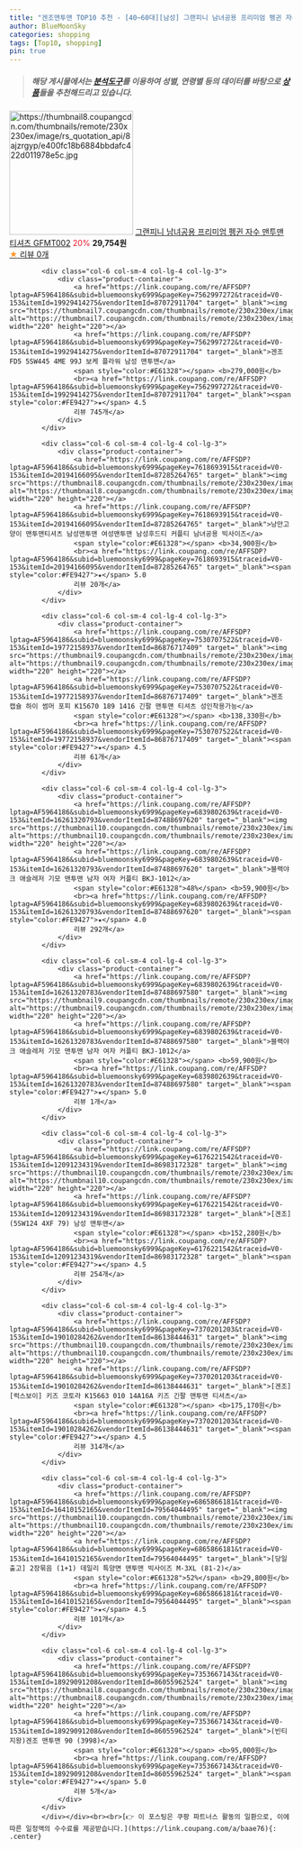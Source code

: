```yaml
---
title: "겐조맨투맨 TOP10 추천 - [40~60대][남성] 그랜피니 남녀공용 프리미엄 펭귄 자수 맨투맨 티셔츠 GFMT002"
author: BlueMoonSky
categories: shopping
tags: [Top10, shopping]
pin: true
---
```


> ##### 해당 게시물에서는 [**분석도구**](https://itemscout.io/)를 이용하여 **성별**, **연령별** 등의 데이터를 바탕으로 [**상품**](https://link.coupang.com/a/baae76)들을 추천해드리고 있습니다.
<div class="container"><div class="row">
            <div class="col-6 col-sm-4 col-lg-4 col-lg-3">
                <div class="product-container">
                    <a href="https://link.coupang.com/re/AFFSDP?lptag=AF5964186&subid=bluemoonsky6999&pageKey=6155705477&traceid=V0-153&itemId=11913598222&vendorItemId=79186485080" target="_blank"><img src="https://thumbnail8.coupangcdn.com/thumbnails/remote/230x230ex/image/rs_quotation_api/8ajzrgyp/e400fc18b6884bbdafc422d011978e5c.jpg" alt="https://thumbnail8.coupangcdn.com/thumbnails/remote/230x230ex/image/rs_quotation_api/8ajzrgyp/e400fc18b6884bbdafc422d011978e5c.jpg" width="220" height="220"></a>
                    <a href="https://link.coupang.com/re/AFFSDP?lptag=AF5964186&subid=bluemoonsky6999&pageKey=6155705477&traceid=V0-153&itemId=11913598222&vendorItemId=79186485080" target="_blank">그랜피니 남녀공용 프리미엄 펭귄 자수 맨투맨 티셔츠 GFMT002</a>
                    <span style="color:#E61328">20%</span> <b>29,754원</b>
                    <br><a href="https://link.coupang.com/re/AFFSDP?lptag=AF5964186&subid=bluemoonsky6999&pageKey=6155705477&traceid=V0-153&itemId=11913598222&vendorItemId=79186485080" target="_blank"><span style="color:#FE9427">★</span> 
                    리뷰 0개</a>
                </div>
            </div>
            
            <div class="col-6 col-sm-4 col-lg-4 col-lg-3">
                <div class="product-container">
                    <a href="https://link.coupang.com/re/AFFSDP?lptag=AF5964186&subid=bluemoonsky6999&pageKey=7562997272&traceid=V0-153&itemId=19929414275&vendorItemId=87072911704" target="_blank"><img src="https://thumbnail7.coupangcdn.com/thumbnails/remote/230x230ex/image/vendor_inventory/3889/4203d091b027c151c6d4c9fd6c4e175b031ef59edecf138620381fd1f1e0.jpg" alt="https://thumbnail7.coupangcdn.com/thumbnails/remote/230x230ex/image/vendor_inventory/3889/4203d091b027c151c6d4c9fd6c4e175b031ef59edecf138620381fd1f1e0.jpg" width="220" height="220"></a>
                    <a href="https://link.coupang.com/re/AFFSDP?lptag=AF5964186&subid=bluemoonsky6999&pageKey=7562997272&traceid=V0-153&itemId=19929414275&vendorItemId=87072911704" target="_blank">겐조 FD5 5SW445 4ME 99J 보케 플라워 남성 맨투맨</a>
                    <span style="color:#E61328"></span> <b>279,000원</b>
                    <br><a href="https://link.coupang.com/re/AFFSDP?lptag=AF5964186&subid=bluemoonsky6999&pageKey=7562997272&traceid=V0-153&itemId=19929414275&vendorItemId=87072911704" target="_blank"><span style="color:#FE9427">★</span> 4.5
                    리뷰 745개</a>
                </div>
            </div>
            
            <div class="col-6 col-sm-4 col-lg-4 col-lg-3">
                <div class="product-container">
                    <a href="https://link.coupang.com/re/AFFSDP?lptag=AF5964186&subid=bluemoonsky6999&pageKey=7618693915&traceid=V0-153&itemId=20194166095&vendorItemId=87285264765" target="_blank"><img src="https://thumbnail8.coupangcdn.com/thumbnails/remote/230x230ex/image/vendor_inventory/7928/350fc5bf178049d08034e2ccf1c960aeb69fc0c36021289d69eab2f77088.png" alt="https://thumbnail8.coupangcdn.com/thumbnails/remote/230x230ex/image/vendor_inventory/7928/350fc5bf178049d08034e2ccf1c960aeb69fc0c36021289d69eab2f77088.png" width="220" height="220"></a>
                    <a href="https://link.coupang.com/re/AFFSDP?lptag=AF5964186&subid=bluemoonsky6999&pageKey=7618693915&traceid=V0-153&itemId=20194166095&vendorItemId=87285264765" target="_blank">낭만고양이 맨투맨티셔츠 남성맨투맨 여성맨투맨 남성후드티 커플티 남녀공용 빅사이즈</a>
                    <span style="color:#E61328"></span> <b>34,900원</b>
                    <br><a href="https://link.coupang.com/re/AFFSDP?lptag=AF5964186&subid=bluemoonsky6999&pageKey=7618693915&traceid=V0-153&itemId=20194166095&vendorItemId=87285264765" target="_blank"><span style="color:#FE9427">★</span> 5.0
                    리뷰 20개</a>
                </div>
            </div>
            
            <div class="col-6 col-sm-4 col-lg-4 col-lg-3">
                <div class="product-container">
                    <a href="https://link.coupang.com/re/AFFSDP?lptag=AF5964186&subid=bluemoonsky6999&pageKey=7530707522&traceid=V0-153&itemId=19772158937&vendorItemId=86876717409" target="_blank"><img src="https://thumbnail9.coupangcdn.com/thumbnails/remote/230x230ex/image/vendor_inventory/001b/c3cd5062a96ee4e68f609f3fc592e66695bf19372548fa6a9ad7b3975ee9.jpg" alt="https://thumbnail9.coupangcdn.com/thumbnails/remote/230x230ex/image/vendor_inventory/001b/c3cd5062a96ee4e68f609f3fc592e66695bf19372548fa6a9ad7b3975ee9.jpg" width="220" height="220"></a>
                    <a href="https://link.coupang.com/re/AFFSDP?lptag=AF5964186&subid=bluemoonsky6999&pageKey=7530707522&traceid=V0-153&itemId=19772158937&vendorItemId=86876717409" target="_blank">겐조 캡슐 하이 썸머 포피 K15670 189 1416 긴팔 맨투맨 티셔츠 성인착용가능</a>
                    <span style="color:#E61328"></span> <b>138,330원</b>
                    <br><a href="https://link.coupang.com/re/AFFSDP?lptag=AF5964186&subid=bluemoonsky6999&pageKey=7530707522&traceid=V0-153&itemId=19772158937&vendorItemId=86876717409" target="_blank"><span style="color:#FE9427">★</span> 4.5
                    리뷰 61개</a>
                </div>
            </div>
            
            <div class="col-6 col-sm-4 col-lg-4 col-lg-3">
                <div class="product-container">
                    <a href="https://link.coupang.com/re/AFFSDP?lptag=AF5964186&subid=bluemoonsky6999&pageKey=6839802639&traceid=V0-153&itemId=16261320793&vendorItemId=87488697620" target="_blank"><img src="https://thumbnail10.coupangcdn.com/thumbnails/remote/230x230ex/image/vendor_inventory/94a3/03c5280f1c1f63209de8e15999817cb01094280a42e7d3110b6ee991b064.jpg" alt="https://thumbnail10.coupangcdn.com/thumbnails/remote/230x230ex/image/vendor_inventory/94a3/03c5280f1c1f63209de8e15999817cb01094280a42e7d3110b6ee991b064.jpg" width="220" height="220"></a>
                    <a href="https://link.coupang.com/re/AFFSDP?lptag=AF5964186&subid=bluemoonsky6999&pageKey=6839802639&traceid=V0-153&itemId=16261320793&vendorItemId=87488697620" target="_blank">블랙야크 애슬레저 기모 맨투맨 남자 여자 커플티 BKJ-1012</a>
                    <span style="color:#E61328">48%</span> <b>59,900원</b>
                    <br><a href="https://link.coupang.com/re/AFFSDP?lptag=AF5964186&subid=bluemoonsky6999&pageKey=6839802639&traceid=V0-153&itemId=16261320793&vendorItemId=87488697620" target="_blank"><span style="color:#FE9427">★</span> 4.0
                    리뷰 292개</a>
                </div>
            </div>
            
            <div class="col-6 col-sm-4 col-lg-4 col-lg-3">
                <div class="product-container">
                    <a href="https://link.coupang.com/re/AFFSDP?lptag=AF5964186&subid=bluemoonsky6999&pageKey=6839802639&traceid=V0-153&itemId=16261320783&vendorItemId=87488697580" target="_blank"><img src="https://thumbnail9.coupangcdn.com/thumbnails/remote/230x230ex/image/vendor_inventory/906b/199a9b8a2491605aac87385141cebf8cf433d5042be366b71237093156df.jpg" alt="https://thumbnail9.coupangcdn.com/thumbnails/remote/230x230ex/image/vendor_inventory/906b/199a9b8a2491605aac87385141cebf8cf433d5042be366b71237093156df.jpg" width="220" height="220"></a>
                    <a href="https://link.coupang.com/re/AFFSDP?lptag=AF5964186&subid=bluemoonsky6999&pageKey=6839802639&traceid=V0-153&itemId=16261320783&vendorItemId=87488697580" target="_blank">블랙야크 애슬레저 기모 맨투맨 남자 여자 커플티 BKJ-1012</a>
                    <span style="color:#E61328"></span> <b>59,900원</b>
                    <br><a href="https://link.coupang.com/re/AFFSDP?lptag=AF5964186&subid=bluemoonsky6999&pageKey=6839802639&traceid=V0-153&itemId=16261320783&vendorItemId=87488697580" target="_blank"><span style="color:#FE9427">★</span> 5.0
                    리뷰 1개</a>
                </div>
            </div>
            
            <div class="col-6 col-sm-4 col-lg-4 col-lg-3">
                <div class="product-container">
                    <a href="https://link.coupang.com/re/AFFSDP?lptag=AF5964186&subid=bluemoonsky6999&pageKey=6176221542&traceid=V0-153&itemId=12091234319&vendorItemId=86983172328" target="_blank"><img src="https://thumbnail10.coupangcdn.com/thumbnails/remote/230x230ex/image/vendor_inventory/d0c8/27165d1740f56f19e9897e6714d26900f25b61d39cbe52d02c9bf4ca955e.jpg" alt="https://thumbnail10.coupangcdn.com/thumbnails/remote/230x230ex/image/vendor_inventory/d0c8/27165d1740f56f19e9897e6714d26900f25b61d39cbe52d02c9bf4ca955e.jpg" width="220" height="220"></a>
                    <a href="https://link.coupang.com/re/AFFSDP?lptag=AF5964186&subid=bluemoonsky6999&pageKey=6176221542&traceid=V0-153&itemId=12091234319&vendorItemId=86983172328" target="_blank">[겐조] (5SW124 4XF 79) 남성 맨투맨</a>
                    <span style="color:#E61328"></span> <b>152,280원</b>
                    <br><a href="https://link.coupang.com/re/AFFSDP?lptag=AF5964186&subid=bluemoonsky6999&pageKey=6176221542&traceid=V0-153&itemId=12091234319&vendorItemId=86983172328" target="_blank"><span style="color:#FE9427">★</span> 4.5
                    리뷰 254개</a>
                </div>
            </div>
            
            <div class="col-6 col-sm-4 col-lg-4 col-lg-3">
                <div class="product-container">
                    <a href="https://link.coupang.com/re/AFFSDP?lptag=AF5964186&subid=bluemoonsky6999&pageKey=7370201203&traceid=V0-153&itemId=19010284262&vendorItemId=86138444631" target="_blank"><img src="https://thumbnail10.coupangcdn.com/thumbnails/remote/230x230ex/image/vendor_inventory/47a9/46a1d70ec7e7e97893362fc7d0e0f58e958f4c6f3331f83ec875e6bb7bfc.jpg" alt="https://thumbnail10.coupangcdn.com/thumbnails/remote/230x230ex/image/vendor_inventory/47a9/46a1d70ec7e7e97893362fc7d0e0f58e958f4c6f3331f83ec875e6bb7bfc.jpg" width="220" height="220"></a>
                    <a href="https://link.coupang.com/re/AFFSDP?lptag=AF5964186&subid=bluemoonsky6999&pageKey=7370201203&traceid=V0-153&itemId=19010284262&vendorItemId=86138444631" target="_blank">[겐조] [럭스보이] 키즈 코토라 K15663 010 14A16A 키즈 긴팔 맨투맨 티셔츠</a>
                    <span style="color:#E61328"></span> <b>175,170원</b>
                    <br><a href="https://link.coupang.com/re/AFFSDP?lptag=AF5964186&subid=bluemoonsky6999&pageKey=7370201203&traceid=V0-153&itemId=19010284262&vendorItemId=86138444631" target="_blank"><span style="color:#FE9427">★</span> 4.5
                    리뷰 314개</a>
                </div>
            </div>
            
            <div class="col-6 col-sm-4 col-lg-4 col-lg-3">
                <div class="product-container">
                    <a href="https://link.coupang.com/re/AFFSDP?lptag=AF5964186&subid=bluemoonsky6999&pageKey=6865866181&traceid=V0-153&itemId=16410152165&vendorItemId=79564044495" target="_blank"><img src="https://thumbnail10.coupangcdn.com/thumbnails/remote/230x230ex/image/vendor_inventory/392b/5778fc135760f5570bf946040c153cc0833650c65e4287f5f8c58026f22f.png" alt="https://thumbnail10.coupangcdn.com/thumbnails/remote/230x230ex/image/vendor_inventory/392b/5778fc135760f5570bf946040c153cc0833650c65e4287f5f8c58026f22f.png" width="220" height="220"></a>
                    <a href="https://link.coupang.com/re/AFFSDP?lptag=AF5964186&subid=bluemoonsky6999&pageKey=6865866181&traceid=V0-153&itemId=16410152165&vendorItemId=79564044495" target="_blank">[당일출고] 2장묶음 (1+1) 데일리 특양면 맨투맨 빅사이즈 M-3XL (81-2)</a>
                    <span style="color:#E61328">52%</span> <b>29,800원</b>
                    <br><a href="https://link.coupang.com/re/AFFSDP?lptag=AF5964186&subid=bluemoonsky6999&pageKey=6865866181&traceid=V0-153&itemId=16410152165&vendorItemId=79564044495" target="_blank"><span style="color:#FE9427">★</span> 4.5
                    리뷰 101개</a>
                </div>
            </div>
            
            <div class="col-6 col-sm-4 col-lg-4 col-lg-3">
                <div class="product-container">
                    <a href="https://link.coupang.com/re/AFFSDP?lptag=AF5964186&subid=bluemoonsky6999&pageKey=7353667143&traceid=V0-153&itemId=18929091208&vendorItemId=86055962524" target="_blank"><img src="https://thumbnail8.coupangcdn.com/thumbnails/remote/230x230ex/image/vendor_inventory/5406/7b0ae2ac911b9965ca8a105bd252a52f09911bf4df39f6726e8fdfc08fc3.jpg" alt="https://thumbnail8.coupangcdn.com/thumbnails/remote/230x230ex/image/vendor_inventory/5406/7b0ae2ac911b9965ca8a105bd252a52f09911bf4df39f6726e8fdfc08fc3.jpg" width="220" height="220"></a>
                    <a href="https://link.coupang.com/re/AFFSDP?lptag=AF5964186&subid=bluemoonsky6999&pageKey=7353667143&traceid=V0-153&itemId=18929091208&vendorItemId=86055962524" target="_blank">(빈티지왕)겐조 맨투맨 90 (3998)</a>
                    <span style="color:#E61328"></span> <b>95,000원</b>
                    <br><a href="https://link.coupang.com/re/AFFSDP?lptag=AF5964186&subid=bluemoonsky6999&pageKey=7353667143&traceid=V0-153&itemId=18929091208&vendorItemId=86055962524" target="_blank"><span style="color:#FE9427">★</span> 5.0
                    리뷰 5개</a>
                </div>
            </div>
            </div></div><br><br>[👉 이 포스팅은 쿠팡 파트너스 활동의 일환으로, 이에 따른 일정액의 수수료를 제공받습니다.](https://link.coupang.com/a/baae76){: .center}